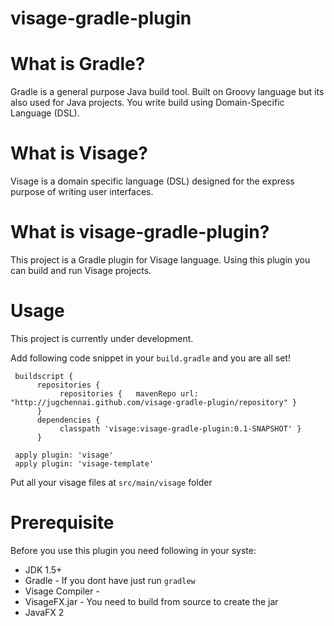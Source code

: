 visage-gradle-plugin
====================

What is Gradle?
===============
Gradle is a general purpose Java build tool. Built on Groovy language but its also used for Java projects. 
You write build using Domain-Specific Language (DSL).

What is Visage?
===============
Visage is a domain specific language (DSL) designed for the express purpose of writing user interfaces.

What is visage-gradle-plugin?
=============================
This project is a Gradle plugin for Visage language. Using this plugin you can build and run Visage projects.

Usage
=====
This project is currently under development. 

Add following code snippet in your `build.gradle` and you are all set!


     buildscript {
          repositories {
               repositories {	mavenRepo url: "http://jugchennai.github.com/visage-gradle-plugin/repository" } 
          }
          dependencies {	
               classpath 'visage:visage-gradle-plugin:0.1-SNAPSHOT' }
          }

     apply plugin: 'visage'
	 apply plugin: 'visage-template'

Put all your visage files at `src/main/visage` folder

Prerequisite
============

Before you use this plugin you need following in your syste:
* JDK 1.5+
* Gradle - If you dont have just run `gradlew`
* Visage Compiler - 
* VisageFX.jar - You need to build from source to create the jar
* JavaFX 2


